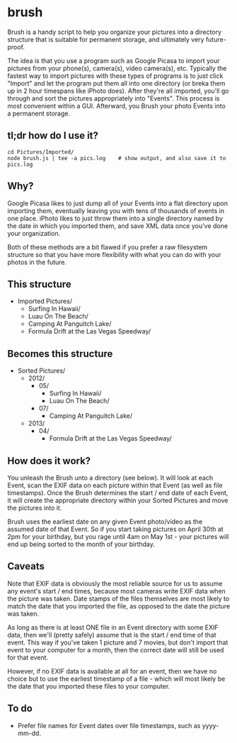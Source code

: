 # brush

Brush is a handy script to help you organize your pictures into a directory structure
that is suitable for permanent storage, and ultimately very future-proof.

The idea is that you use a program such as Google Picasa to import your pictures from
your phone(s), camera(s), video camera(s), etc. Typically the fastest way to
import pictures with these types of programs is to just click "Import" and let the
program put them all into one directory (or breka them up in 2 hour timespans like
iPhoto does). After they're all imported, you'll go through and sort the pictures
appropriately into "Events". This process is most convenient within a GUI. Afterward,
you Brush your photo Events into a permanent storage.

## tl;dr how do I use it?

```
cd Pictures/Imported/
node brush.js | tee -a pics.log    # show output, and also save it to pics.log
```

## Why?

Google Picasa likes to just dump all of your Events into a flat directory upon
importing them, eventually leaving you with tens of thousands of events in one place.
iPhoto likes to just throw them into a single directory named by the date in which
you imported them, and save XML data once you've done your organization.

Both of these methods are a bit flawed if you prefer a raw filesystem structure so
that you have more flexibility with what you can do with your photos in the future.

## This structure

* Imported Pictures/
	* Surfing In Hawaii/
	* Luau On The Beach/
	* Camping At Panguitch Lake/
	* Formula Drift at the Las Vegas Speedway/

## Becomes this structure

* Sorted Pictures/
	* 2012/
		* 05/
			* Surfing In Hawaii/
			* Luau On The Beach/
		* 07/
			* Camping At Panguitch Lake/
	* 2013/
		* 04/
			* Formula Drift at the Las Vegas Speedway/

## How does it work?

You unleash the Brush unto a directory (see below). It will look at each Event,
scan the EXIF data on each picture within that Event (as well as file timestamps).
Once the Brush determines the start / end date of each Event, it will create the
appropriate directory within your Sorted Pictures and move the pictures into it.

Brush uses the earliest date on any given Event photo/video as the assumed date
of that Event. So if you start taking pictures on April 30th at 2pm for your
birthday, but you rage until 4am on May 1st - your pictures will end up being
sorted to the month of your birthday.

## Caveats

Note that EXIF data is obviously the most reliable source for us to assume any
event's start / end times, because most cameras write EXIF data when the picture
was taken. Date stamps of the files themselves are most likely to match the date
that you imported the file, as opposed to the date the picture was taken.

As long as there is at least ONE file in an Event directory with some EXIF data,
then we'll (pretty safely) assume that is the start / end time of that event.
This way if you've taken 1 picture and 7 movies, but don't import that event to
your computer for a month, then the correct date will still be used for that
event.

However, if no EXIF data is available at all for an event, then we have no choice
but to use the earliest timestamp of a file - which will most likely be the
date that you imported these files to your computer.

## To do

* Prefer file names for Event dates over file timestamps, such as yyyy-mm-dd.


